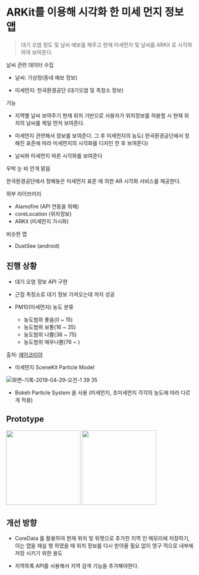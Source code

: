 # ARKit를 이용해 시각화 한 미세 먼지 정보 앱


> 대기 오염 정도 및 날씨 예보를 해주고 현재 미세먼지 및 날씨를 ARKit 로 시각화 하여 보여준다.

날씨 관련 데이터 수집

- 날씨: 기상청(동네 예보 정보)

- 미세먼지: 한국환경공단 (대기오염 및 측정소 정보)

기능

- 지역별 날씨 보여주기 현재 위치 기반으로 사용자가 위치정보를 허용할 시 현재 위치의 날씨를 제일 먼저 보여준다.

- 미세먼지 관련해서 정보를 보여준다. 그 후 미세먼지의 농도( 한국환경공단에서 정해진 표준에 따라 미세먼지의 시각화를  디자인 한 후 보여준다)

- 날씨와 미세먼지 따른 시각화를 보여준다


우박
눈
비
안개
맑음

한국환경공단에서 정해놓은 미세먼지 표준 에 의한 AR 시각화 서비스를 제공한다.




외부 라이브러리

- Alamofire (API 연동을 위해)
- coreLocation (위치정보)
- ARKit (미세먼지 가시화)


비슷한 앱

- DustSee (android)



## 진행 상황

- 대기 오염 정보 API 구현
- 근접 측정소로 대기 정보 가져오는데 까지 성공

- PM10(미세먼지) 농도 분류
  - 농도범위 좋음(0 ~ 15)
  - 농도범위 보통(16 ~ 35)
  - 농도범위 나쁨(36 ~ 75)
  - 농도범위 매우나쁨(76 ~ )
  
출처: [에어코리아](http://www.airkorea.or.kr/web)

- 미세먼지 SceneKit Particle Model  

![화면-기록-2019-04-29-오전-1 39 35](https://user-images.githubusercontent.com/33486820/56867426-0f516100-6a20-11e9-9273-f9e64d39524b.gif)  

- Bokeh Particle System 을 사용 
(미세먼지, 초미세먼지 각각의 농도에 따라 다르게 적용)  

## Prototype  

<img src="https://user-images.githubusercontent.com/33486820/58365638-3c4f4180-7f02-11e9-95dc-5cca6dd588f0.gif" width="200">  

<img src="https://user-images.githubusercontent.com/33486820/58365656-86382780-7f02-11e9-8865-4e714764069b.png" width="200">  





## 개선 방향

- CoreData 를 활용하여 현재 위치 및 위젯으로 추가한 지역 인 메모리에 저장하기, 이는 앱을 재실 행 하였을 때 위치 정보를 다시 받아올 필요 없이 영구 적으로 내부에 저장 시키기 위한 용도

- 지역목록 API를 사용해서 지역 검색 기능을 추가해야한다.
